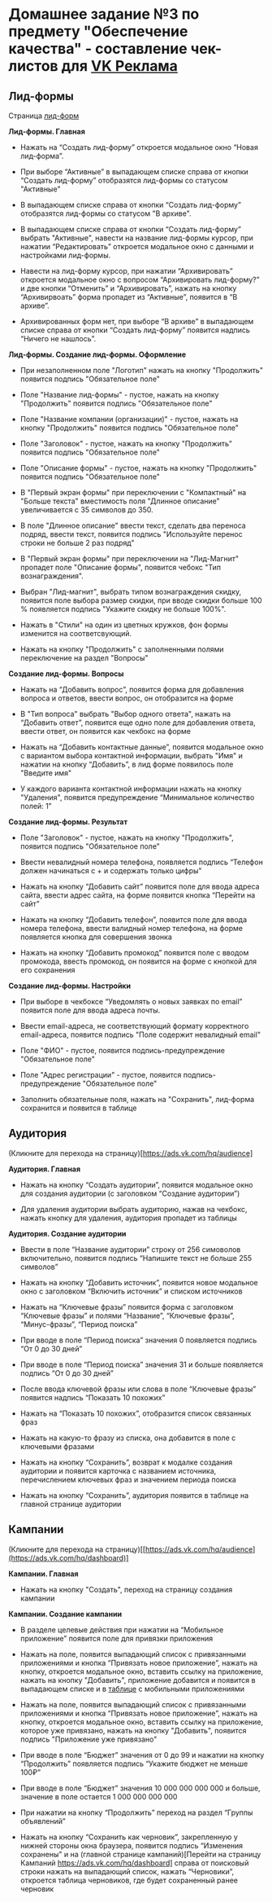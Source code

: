 # Домашнее задание №3 по предмету "Обеспечение качества" - составление чек-листов для [VK Реклама](https://ads.vk.com)

## Лид-формы
Страница [лид-форм](https://ads.vk.com/hq/leadads/leadforms)

**Лид-формы. Главная**

- Нажать на “Создать лид-форму” откроется модальное окно “Новая лид-форма”.<br>

- При выборе “Активные” в выпадающем списке справа от кнопки “Создать лид-форму” отобразятся лид-формы со статусом "Активные"<br>

- В выпадающем списке справа от кнопки “Создать лид-форму” отобразятся лид-формы со статусом "В архиве".<br>

- В выпадающем списке справа от кнопки “Создать лид-форму” выбрать "Активные", навести на название лид-формы курсор, при нажатии “Редактировать” откроется модальное окно с данными и настройками лид-формы.<br>

- Навести на лид-форму курсор, при нажатии “Архивировать” откроется модальное окно с вопросом “Архивировать лид-форму?” и две кнопки “Отменить” и “Архивировать”, нажать на кнопку “Архивирвоать” форма пропадет из “Активные”, появится в “В архиве”.

- Архивированных форм нет, при выборе “В архиве” в выпадающем списке справа от кнопки “Создать лид-форму” появится надпись “Ничего не нашлось”.

**Лид-формы. Создание лид-формы. Оформление**

- При незаполненном поле "Логотип" нажать на кнопку "Продолжить" появится подпись "Обязательное поле"

- Поле "Название лид-формы" - пустое, нажать на кнопку "Продолжить" появится подпись "Обязательное поле"

- Поле "Название компании (организации)" - пустое, нажать на кнопку "Продолжить" появится подпись "Обязательное поле"

- Поле "Заголовок" - пустое, нажать на кнопку "Продолжить" появится подпись "Обязательное поле"

- Поле "Описание формы" - пустое, нажать на кнопку "Продолжить" появится подпись "Обязательное поле"

- В "Первый экран формы" при переключении с "Компактный" на "Больше текста" вместимость поля "Длинное описание" увеличивается с 35 символов до 350.<br>

- В поле "Длинное описание" ввести текст, сделать два переноса подряд, ввести текст, появится подпись "Используйте перенос строки не больше 2 раз подряд"

- В "Первый экран формы" при переключении на "Лид-Магнит" пропадет поле "Описание формы", появится чебокс "Тип вознаграждения".<br>

- Выбран "Лид-магнит", выбрать типом вознаграждения скидку, появится поле выбора размер скидки, при вводе скидки больше 100 % появляется подпись "Укажите скидку не больше 100%".<br>

- Нажать в "Стили" на один из цветных кружков, фон формы изменится на соответсвующий.<br>

- Нажать на кнопку "Продолжить" с заполненными полями переключение на раздел "Вопросы"

**Создание лид-формы. Вопросы**

- Нажать на “Добавить вопрос”, появится форма для добавления вопроса и ответов, ввести вопрос, он отобразится на форме

- В "Тип вопроса" выбрать "Выбор одного ответа", нажать на “Добавить ответ”, появится еще одно поле для добавления ответа, ввести ответ, он появится как чекбокс на форме

- Нажать на “Добавить контактные данные”, появится модальное окно с вариантом выбора контактной информации, выбрать "Имя" и нажатии на кнопку “Добавить”, в лид форме появилось поле "Введите имя"

- У каждого варианта контактной информации нажать на кнопку "Удаления", появится предупреждение “Минимальное количество полей: 1”

**Создание лид-формы. Результат**

- Поле "Заголовок" - пустое, нажать на кнопку "Продолжить", появится подпись "Обязательное поле"

- Ввести невалидный номера телефона, появляется подпись “Телефон должен начинаться с + и содержать только цифры"

- Нажать на кнопку “Добавить сайт” появится поле для ввода адреса сайта, ввести адрес сайта, на форме появится кнопка “Перейти на сайт”

- Нажать на кнопку “Добавить телефон”, появится поле для ввода номера телефона, ввести валидный номер телефона, на форме появляется кнопка для совершения звонка

- Нажать на кнопку “Добавить промокод” появится поле с вводом промокода, ввесть промокод, он появится на форме с кнопкой для его сохранения

**Создание лид-формы. Настройки**

- При выборе в чекбоксе “Уведомлять о новых заявках по email” появится поле для ввода адреса почты.<br>

- Ввести email-адреса, не соответствующий формату корректного email-адреса, появится подпись "Поле содержит невалидный email"

- Поле "ФИО" - пустое, появится подпись-предупреждение "Обязательное поле"

- Поле "Адрес регистрации" - пустое, появится подпись-предупреждение "Обязательное поле"

- Заполнить обязательные поля, нажать на "Сохранить", лид-форма сохранится и появится в таблице

## Аудитория 
(Кликните для перехода на страницу)[https://ads.vk.com/hq/audience]

**Аудитория. Главная**

-  Нажать на кнопку “Создать аудитории”, появится модальное окно для создания аудитории (с заголовком “Создание аудитории”)

-  Для удаления аудитории выбрать аудиторию, нажав на чекбокс, нажать кнопку для удаления, аудитория пропадет из таблицы

 **Аудитория. Создание аудитории**

- Ввести в поле “Название аудитории” строку от 256 симоволов включительно, появится подпись “Напишите текст не больше 255 символов”
      
- Нажать на кнопку “Добавить источник”, появится новое модальное окно с заголовком “Включить источник” и списком источников

- Нажать на “Ключевые фразы” появится форма с заголовком “Ключевые фразы” и полями “Название”, “Ключевые фразы”, “Минус-фразы”, “Период поиска”
 
- При вводе в поле “Период поиска” значения 0 появляется подпись “От 0 до 30 дней”

- При вводе в поле “Период поиска” значения 31 и больше появляется подпись “От 0 до 30 дней”
 
- После ввода ключевой фразы или слова в поле “Ключевые фразы” появится надпись “Показать 10 похожих”
 
- Нажать на “Показать 10 похожих”, отобразится список связанных фраз
 
- Нажать на какую-то фразу из списка, она добавится в поле с ключевыми фразами
 
- Нажать на кнопку “Сохранить”, возврат к модалке создания аудитории и появится карточка с названием источника, перечислением ключевых фраз и значением периода поиска
 
- Нажать на кнопку “Сохранить”, аудитория появится в таблице на главной странице аудитории

## Кампании 
(Кликните для перехода на страницу)[[https://ads.vk.com/hq/audience](https://ads.vk.com/hq/dashboard)]

**Кампании. Главная**

- Нажать на кнопку "Создать", переход на страницу создания кампании

**Кампании. Создание кампании**

- В разделе целевые действия при нажатии на “Мобильное приложение” появится поле для привязки приложения

- Нажать на поле, появится выпадающий список с привязанными приложениями и кнопка “Привязать новое приложение”, нажать на кнопку, откроется модальное окно, вставить ссылку на приложение, нажать на кнопку "Добавить", приложение добавится и появится в выпадающем списке и в [таблице](https://ads.vk.com/hq/apps) с мобильными приложениями

- Нажать на поле, появится выпадающий список с привязанными приложениями и кнопка “Привязать новое приложение”, нажать на кнопку, откроется модальное окно, вставить ссылку на приложение, которое уже привязано, нажать на кнопку "Добавить", появится подпись "Приложение уже привязано"

- При вводе в поле “Бюджет” значения от 0 до 99 и нажатии на кнопку “Продолжить” появляется подпись “Укажите бюджет не меньше 100₽”

- При вводе в поле “Бюджет” значения 10 000 000 000 000 и больше, значение в поле остается 1 000 000 000 000

- При нажатии на кнопку “Продолжить” переход на раздел “Группы объявлений”

- Нажать на кнопку “Сохранить как черновик”, закрепленную у нижней стороны окна браузера, появится подпись “Изменения сохранены" и на (главной странице кампаний)[Перейти на страницу Кампаний https://ads.vk.com/hq/dashboard] справа от поисковый строки нажать на выпадающий список, нажать “Черновики”, откроется таблица черновиков, где будет сохраненный ранее черновик 
